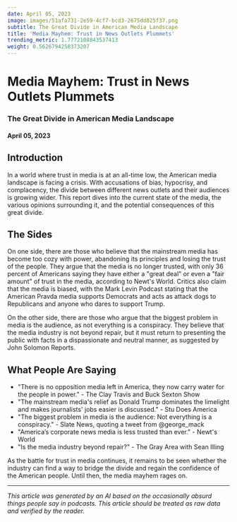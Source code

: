 ```yaml
---
date: April 05, 2023
image: images/51afa731-2e59-4cf7-bcd3-2675dd825f37.png
subtitle: The Great Divide in American Media Landscape
title: 'Media Mayhem: Trust in News Outlets Plummets'
trending_metric: 1.7772108843537413
weight: 0.5626794258373207
---
```

# Media Mayhem: Trust in News Outlets Plummets
### The Great Divide in American Media Landscape
#### April 05, 2023
## Introduction
In a world where trust in media is at an all-time low, the American media landscape is facing a crisis. With accusations of bias, hypocrisy, and complacency, the divide between different news outlets and their audiences is growing wider. This report dives into the current state of the media, the various opinions surrounding it, and the potential consequences of this great divide.

## The Sides
On one side, there are those who believe that the mainstream media has become too cozy with power, abandoning its principles and losing the trust of the people. They argue that the media is no longer trusted, with only 36 percent of Americans saying they have either a "great deal" or even a "fair amount" of trust in the media, according to Newt's World. Critics also claim that the media is biased, with the Mark Levin Podcast stating that the American Pravda media supports Democrats and acts as attack dogs to Republicans and anyone who dares to support Trump.

On the other side, there are those who argue that the biggest problem in media is the audience, as not everything is a conspiracy. They believe that the media industry is not beyond repair, but it must return to presenting the public with facts in a dispassionate and neutral manner, as suggested by John Solomon Reports.

## What People Are Saying
- "There is no opposition media left in America, they now carry water for the people in power." - The Clay Travis and Buck Sexton Show
- "The mainstream media's relief as Donald Trump dominates the limelight and makes journalists' jobs easier is discussed." - Stu Does America
- "The biggest problem in media is the audience: Not everything is a conspiracy." - Slate News, quoting a tweet from @george_mack
- "America’s corporate news media is less trusted than ever." - Newt's World
- "Is the media industry beyond repair?" - The Gray Area with Sean Illing

As the battle for trust in media continues, it remains to be seen whether the industry can find a way to bridge the divide and regain the confidence of the American people. Until then, the media mayhem rages on.

 --- 

*This article was generated by an AI based on the occasionally absurd things people say in podcasts. This article should be treated as raw data and verified by the reader.*